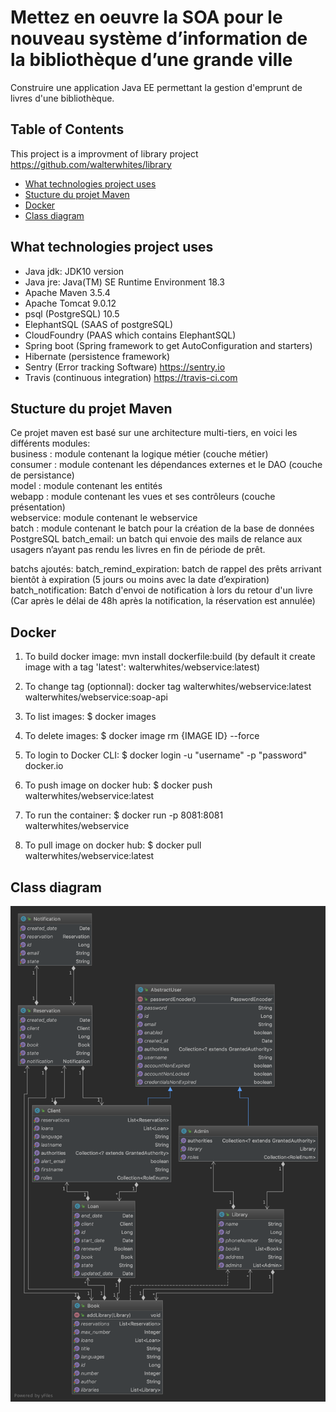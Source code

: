 # Mettez en oeuvre la SOA pour le nouveau système d’information de la bibliothèque d’une grande ville
Construire une application Java EE permettant la gestion d'emprunt de livres d'une bibliothèque.

## Table of Contents

This project is a improvment of library project https://github.com/walterwhites/library

* [What technologies project uses](#what-technologies-project-uses)
* [Stucture du projet Maven](#stucture-du-projet-maven)
* [Docker](#docker)
* [Class diagram](#class-diagram)

## What technologies project uses
- Java jdk: JDK10 version
- Java jre: Java(TM) SE Runtime Environment 18.3
- Apache Maven 3.5.4 
- Apache Tomcat 9.0.12
- psql (PostgreSQL) 10.5
- ElephantSQL (SAAS of postgreSQL)
- CloudFoundry (PAAS which contains ElephantSQL)
- Spring boot (Spring framework to get AutoConfiguration and starters)
- Hibernate (persistence framework)
- Sentry (Error tracking Software) https://sentry.io
- Travis (continuous integration) https://travis-ci.com


## Stucture du projet Maven
Ce projet maven est basé sur une architecture multi-tiers, en voici les différents modules:</br>
business : module contenant la logique métier (couche métier) </br>
consumer : module contenant les dépendances externes et le DAO (couche de persistance) </br>
model : module contenant les entités</br>
webapp : module contenant les vues et ses contrôleurs (couche présentation) </br>
webservice: module contenant le webservice</br>
batch : module contenant le batch pour la création de la base de données PostgreSQL
batch_email: un batch qui envoie des mails de relance aux usagers n’ayant pas rendu les livres en fin de période de prêt.

batchs ajoutés:
batch_remind_expiration: batch de rappel des prêts arrivant bientôt à expiration (5 jours ou moins avec la date d’expiration)
batch_notification: Batch d'envoi de notification à lors du retour d'un livre
(Car après le délai de 48h après la notification, la réservation est annulée)

## Docker
1) To build docker image:
		mvn install dockerfile:build
		(by default it create image with a tag 'latest': walterwhites/webservice:latest)

2) To change tag (optionnal):
	docker tag walterwhites/webservice:latest walterwhites/webservice:soap-api

3) To list images:
	$ docker images

4) To delete images:
	$ docker image rm {IMAGE ID} --force

5) To login to Docker CLI:
	$ docker login -u "username" -p "password" docker.io

6) To push image on docker hub:
	$ docker push walterwhites/webservice:latest

7) To run the container:
	$  docker run -p 8081:8081 walterwhites/webservice

8) To pull image on docker hub:
	$ docker pull walterwhites/webservice:latest
	
## Class diagram
![class diagram](class_diagram.png?raw=true "class diagram")